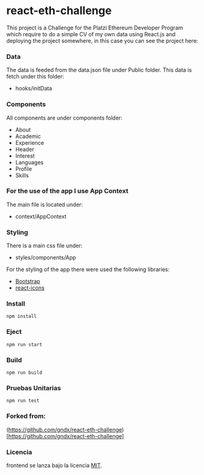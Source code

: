# react-eth-challenge
This project is a Challenge for the Platzi Ethereum Developer Program which require to do a simple CV of my own data using React.js and deploying the project somewhere, in this case you can see the project here:

### Data
The data is feeded from the data.json file under Public folder. This data is fetch under this folder:
  - hooks/initData

### Components
All components are under components folder:
  - About
  - Academic
  - Experience
  - Header
  - Interest
  - Languages
  - Profile
  - Skills

### For the use of the app I use App Context
The main file is located under:
  - context/AppContext

### Styling
There is a main css file under:
  - styles/components/App

For the styling of the app there were used the following libraries:
  - [Bootstrap](https://getbootstrap.com/)
  - [react-icons](https://react-icons.github.io/react-icons/)

### Install

```
npm install
```

### Eject

```
npm run start
```


### Build

```
npm run build
```

### Pruebas Unitarias

```
npm run test
```

### Forked from:
(https://github.com/gndx/react-eth-challenge)[https://github.com/gndx/react-eth-challenge]

### Licencia

frontend se lanza bajo la licencia [MIT](https://opensource.org/licenses/MIT).

